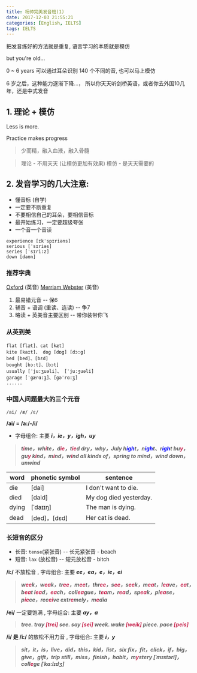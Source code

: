```yaml
---
title: 杨帅完美发音班(1)
date: 2017-12-03 21:55:21
categories: [English, IELTS]
tags: IELTS
---
```


把发音练好的方法就是重复, 语言学习的本质就是模仿

but you're old...

0 ~ 6 years 可以通过耳朵识别 140 个不同的音, 也可以马上模仿

6 岁之后，这种能力逐渐下降...， 所以你天天听剑桥英语，或者你去外国10几年，还是中式发音

<!--more-->

## 1. 理论 + 模仿

Less is more. 

Practice makes progress

> 少而精，融入血液，融入骨髓

> 理论 - 不用天天 (让模仿更加有效果)
> 模仿 - 是天天需要的

## 2. 发音学习的几大注意:

- 懂音标 (自学)
- 一定要不断重复
- 不要相信自己的耳朵，要相信音标
- 最开始练习，一定要超级夸张
- 一个音一个音读

```
experience [ɪkˈspɪriəns]
serious [ˈsɪriəs]
series [ˈsɪri:z]
down [daʊn]
```

### 推荐字典

[Oxford][s1] (英音)
[Merriam Webster][s2] (美音)

[s1]: http://www.ox.ac.uk/
[s2]: https://www.merriam-webster.com/

1. 最易错元音 -- 保6
2. 辅音 + 语调 (重读、连读) -- 争7
3. 略读 + 英美音主要区别 -- 带你装带你飞

### 从英到美

```
flat [flæt]、cat [kæt]
kite [kaɪt]、 dog [dɒg] [dɔ:g] 
bed [bed]、[bɛd]
bought [bɔ:t]、[bɔt]
usually [ˈju:ʒuəli]、 [ˈjuːʒuəli] 
garage [ˈgærɑ:ʒ]、[gəˈrɑ:ʒ] 
......
```

### 中国人问题最大的三个元音

```
/ai/ /æ/ /ɛ/
```

**/ai/ = /a:/-/i/**

- 字母组合: 主要 ***i，ie，y，igh，uy***

> ***t<font color=#c7254e>i</font>me，wh<font color=#c7254e>i</font>te，d<font color=#c7254e>ie</font>，t<font color=#c7254e>ie</font>d
> dry，why，July
> h<font color=blue>igh</font>t，n<font color=blue>igh</font>t、r<font color=blue>igh</font>t
> bu<font color=#c7254e>y</font>，gu<font color=#c7254e>y</font>
> k<font color=#c7254e>i</font>nd，m<font color=#c7254e>i</font>nd，w<font color=#c7254e>i</font>nd
> all kinds of，spring to mind，wind down，unwind***

word | phonetic symbol | sentence
------- | ------- | -------
die | [dai] | I don't want to die.
died | [daid] | My dog died yesterday.
dying | [ˈdaɪɪŋ] | The man is dying.
dead | [ded]，[dɛd] | Her cat is dead.

### 长短音的区分

- 长音: `tense`(紧张音) -- 长元紧张音 - beach
- 短音: `lax` (放松音) -- 短元放松音 - bitch


**/i:/** 不放松音 , 字母组合: 主要 ***ee，ea，e，ie，ei***

> ***w<font color=#c7254e>ee</font>k，w<font color=#c7254e>ea</font>k，tr<font color=#c7254e>ee</font>，m<font color=#c7254e>ee</font>t，thr<font color=#c7254e>ee</font>，s<font color=#c7254e>ee</font>，s<font color=#c7254e>ee</font>k，m<font color=#c7254e>ea</font>t，l<font color=#c7254e>ea</font>ve，<font color=#c7254e>ea</font>t，b<font color=#c7254e>ea</font>t
> l<font color=#c7254e>ea</font>d，<font color=#c7254e>ea</font>ch，coll<font color=#c7254e>ea</font>gue，t<font color=#c7254e>ea</font>m，r<font color=#c7254e>ea</font>d，sp<font color=#c7254e>ea</font>k，pl<font color=#c7254e>ea</font>se，p<font color=#c7254e>ie</font>ce，rec<font color=#c7254e>ei</font>ve
> extr<font color=#c7254e>e</font>mely，m<font color=#c7254e>e</font>dia***

**/ei/** 一定要饱满 , 字母组合: 主要 ***ay，a***

> ***tree. tray <font color=#c7254e>[trei]</font>
> see. say <font color=#c7254e>[sei]</font>
> week. wake <font color=#c7254e>[weik]</font>
> piece. pace <font color=#c7254e>[peis]</font>***

**/i/ 是 /i:/** 的放松不用力音 , 字母组合: 主要 ***i，y***

> ***sit，it，is，live，did，this，kid，list，six
> fix，fit，click，if，big，give，gift，trip
> still，miss，finish，habit，m<font color=#c7254e>y</font>stery [ˈmɪstəri]，coll<font color=#c7254e>e</font>ge [ˈkɑ:lɪdʒ]***
